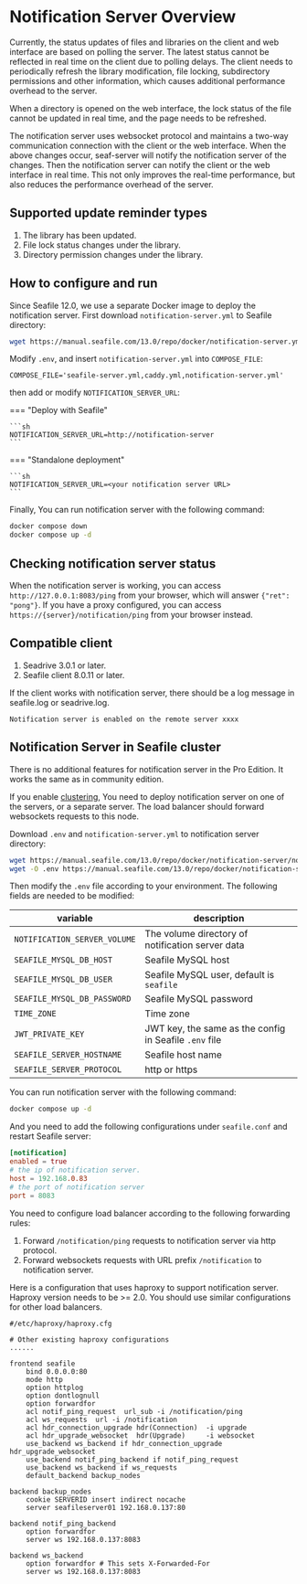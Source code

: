 # Notification Server Overview

Currently, the status updates of files and libraries on the client and web interface are based on polling the server. The latest status cannot be reflected in real time on the client due to polling delays. The client needs to periodically refresh the library modification, file locking, subdirectory permissions and other information, which causes additional performance overhead to the server.

When a directory is opened on the web interface, the lock status of the file cannot be updated in real time, and the page needs to be refreshed.

The notification server uses websocket protocol and maintains a two-way communication connection with the client or the web interface. When the above changes occur, seaf-server will notify the notification server of the changes. Then the notification server can notify the client or the web interface in real time. This not only improves the real-time performance, but also reduces the performance overhead of the server.

## Supported update reminder types

1. The library has been updated.
2. File lock status changes under the library.
3. Directory permission changes under the library.

## How to configure and run

Since Seafile 12.0, we use a separate Docker image to deploy the notification server. First download `notification-server.yml` to Seafile directory:

```sh
wget https://manual.seafile.com/13.0/repo/docker/notification-server.yml
```

Modify `.env`, and insert `notification-server.yml` into `COMPOSE_FILE`:

```env
COMPOSE_FILE='seafile-server.yml,caddy.yml,notification-server.yml'
```

then add or modify `NOTIFICATION_SERVER_URL`:

=== "Deploy with Seafile"
    
    ```sh
    NOTIFICATION_SERVER_URL=http://notification-server
    ```
=== "Standalone deployment"
    
    ```sh
    NOTIFICATION_SERVER_URL=<your notification server URL>
    ```

Finally, You can run notification server with the following command:

```sh
docker compose down
docker compose up -d
```

## Checking notification server status

When the notification server is working, you can access `http://127.0.0.1:8083/ping` from your browser, which will answer `{"ret": "pong"}`. If you have a proxy configured, you can access `https://{server}/notification/ping` from your browser instead.

## Compatible client

1. Seadrive 3.0.1 or later.
2. Seafile client 8.0.11 or later.

If the client works with notification server, there should be a log message in seafile.log or seadrive.log.

```
Notification server is enabled on the remote server xxxx
```

## Notification Server in Seafile cluster

There is no additional features for notification server in the Pro Edition. It works the same as in community edition.

If you enable [clustering](../setup_binary/cluster_deployment.md), You need to deploy notification server on one of the servers, or a separate server. The load balancer should forward websockets requests to this node.

Download `.env` and `notification-server.yml` to notification server directory:

```sh
wget https://manual.seafile.com/13.0/repo/docker/notification-server/notification-server.yml
wget -O .env https://manual.seafile.com/13.0/repo/docker/notification-server/env
```

Then modify the `.env` file according to your environment. The following fields are needed to be modified:

| variable               | description                                                                                                   |  
|------------------------|---------------------------------------------------------------------------------------------------------------|  
| `NOTIFICATION_SERVER_VOLUME`        | The volume directory of notification server data                                                                            |  
| `SEAFILE_MYSQL_DB_HOST`| Seafile MySQL host                                                                                            |  
| `SEAFILE_MYSQL_DB_USER`| Seafile MySQL user, default is `seafile`                                                                       |  
| `SEAFILE_MYSQL_DB_PASSWORD`| Seafile MySQL password                                                                                    |  
| `TIME_ZONE`            | Time zone                                                                                                     |  
| `JWT_PRIVATE_KEY`      | JWT key, the same as the config in Seafile `.env` file                                                         |  
| `SEAFILE_SERVER_HOSTNAME`| Seafile host name                                                                                           |  
| `SEAFILE_SERVER_PROTOCOL`| http or https                                                                                               |  

You can run notification server with the following command:

```sh
docker compose up -d
```

And you need to add the following configurations under `seafile.conf` and restart Seafile server:

```conf
[notification]
enabled = true
# the ip of notification server.
host = 192.168.0.83
# the port of notification server
port = 8083
```

You need to configure load balancer according to the following forwarding rules:

1. Forward `/notification/ping` requests to notification server via http protocol.
2. Forward websockets requests with URL prefix `/notification` to notification server.

Here is a configuration that uses haproxy to support notification server. Haproxy version needs to be >= 2.0.
You should use similar configurations for other load balancers.

```
#/etc/haproxy/haproxy.cfg

# Other existing haproxy configurations
......

frontend seafile
    bind 0.0.0.0:80
    mode http
    option httplog
    option dontlognull
    option forwardfor
    acl notif_ping_request  url_sub -i /notification/ping
    acl ws_requests  url -i /notification
    acl hdr_connection_upgrade hdr(Connection)  -i upgrade
    acl hdr_upgrade_websocket  hdr(Upgrade)     -i websocket
    use_backend ws_backend if hdr_connection_upgrade hdr_upgrade_websocket
    use_backend notif_ping_backend if notif_ping_request
    use_backend ws_backend if ws_requests
    default_backend backup_nodes

backend backup_nodes
    cookie SERVERID insert indirect nocache
    server seafileserver01 192.168.0.137:80

backend notif_ping_backend
    option forwardfor
    server ws 192.168.0.137:8083

backend ws_backend
    option forwardfor # This sets X-Forwarded-For
    server ws 192.168.0.137:8083
```
